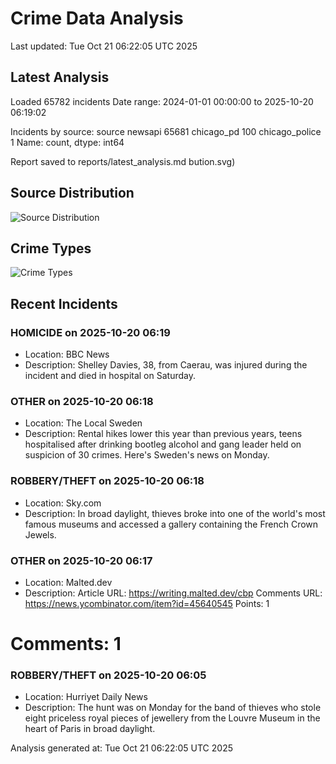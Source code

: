 # Crime Data Analysis
Last updated: Tue Oct 21 06:22:05 UTC 2025

## Latest Analysis

Loaded 65782 incidents
Date range: 2024-01-01 00:00:00 to 2025-10-20 06:19:02

Incidents by source:
source
newsapi           65681
chicago_pd          100
chicago_police        1
Name: count, dtype: int64

Report saved to reports/latest_analysis.md
bution.svg)

## Source Distribution
![Source Distribution](images/source_distribution.svg)

## Crime Types
![Crime Types](images/crime_types.svg)

## Recent Incidents

### HOMICIDE on 2025-10-20 06:19
- Location: BBC News
- Description: Shelley Davies, 38, from Caerau, was injured during the incident and died in hospital on Saturday.


### OTHER on 2025-10-20 06:18
- Location: The Local Sweden
- Description: Rental hikes lower this year than previous years, teens hospitalised after drinking bootleg alcohol and gang leader held on suspicion of 30 crimes. Here's Sweden's news on Monday.


### ROBBERY/THEFT on 2025-10-20 06:18
- Location: Sky.com
- Description: In broad daylight, thieves broke into one of the world's most famous museums and accessed a gallery containing the French Crown Jewels.


### OTHER on 2025-10-20 06:17
- Location: Malted.dev
- Description: Article URL: https://writing.malted.dev/cbp
Comments URL: https://news.ycombinator.com/item?id=45640545
Points: 1
# Comments: 1


### ROBBERY/THEFT on 2025-10-20 06:05
- Location: Hurriyet Daily News
- Description: The hunt was on Monday for the band of thieves who stole eight priceless royal pieces of jewellery from the Louvre Museum in the heart of Paris in broad daylight.

Analysis generated at: Tue Oct 21 06:22:05 UTC 2025
